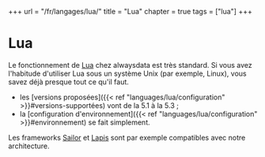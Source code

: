 +++
url = "/fr/langages/lua/"
title = "Lua"
chapter = true
tags = ["lua"]
+++

# Lua

Le fonctionnement de [Lua](https://www.lua.org/) chez alwaysdata est très standard. Si vous avez l'habitude d'utiliser Lua sous un système Unix (par exemple, Linux), vous savez déjà presque tout ce qu'il faut.

* les [versions proposées]({{< ref "languages/lua/configuration" >}}#versions-supportées) vont de la 5.1 à la 5.3 ;
* la [configuration d'environnement]({{< ref "languages/lua/configuration" >}}#environnement) se fait simplement.

Les frameworks [Sailor](https://github.com/sailorproject/sailor) et [Lapis](https://leafo.net/lapis/) sont par exemple compatibles avec notre architecture.
